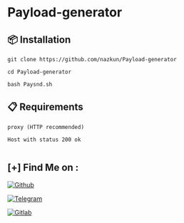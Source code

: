 # Payload-generator






## :package: Installation 

`git clone https://github.com/nazkun/Payload-generator`

`cd Payload-generator`

`bash Paysnd.sh`

## :clipboard: Requirements
```console 
proxy (HTTP recommended) 
```
```console 
Host with status 200 ok
```


```console
```
## [+] Find Me on :

[![Github](https://img.shields.io/badge/Github-nazkun-red?style=for-the-badge&logo=github)](https://github.com/nazkun)

[![Telegram](https://img.shields.io/badge/Chat%20on-Telegram-blue.svg)](https://t.me/joinchat/49ntr6Vsw_AzOTBk) 

[![Gitlab](https://img.shields.io/badge/GitLab-330F63?style=for-the-badge&logo=gitlab&logoColor=white)](gitlab.com/nazkun) 

